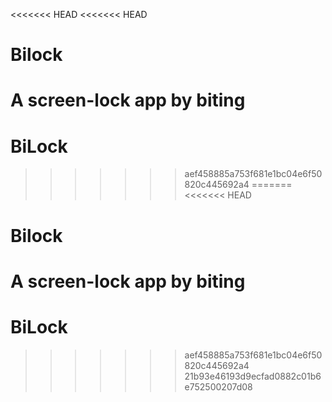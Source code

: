 <<<<<<< HEAD
<<<<<<< HEAD
# Bilock
A screen-lock app by biting
=======
# BiLock
>>>>>>> aef458885a753f681e1bc04e6f50820c445692a4
=======
<<<<<<< HEAD
# Bilock
A screen-lock app by biting
=======
# BiLock
>>>>>>> aef458885a753f681e1bc04e6f50820c445692a4
>>>>>>> 21b93e46193d9ecfad0882c01b6e752500207d08
